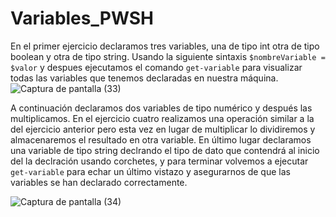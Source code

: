 # Variables_PWSH
En el primer ejercicio declaramos tres variables, una de tipo int otra de tipo boolean y otra de tipo string. Usando la siguiente sintaxis ``$nombreVariable = $valor``
y despues ejecutamos el comando ``get-variable`` para visualizar todas las variables que tenemos declaradas en nuestra máquina.
![Captura de pantalla (33)](https://user-images.githubusercontent.com/91744455/160676826-7531e638-0ca3-45e3-b429-8231036808be.png)

A continuación declaramos dos variables de tipo numérico y después las multiplicamos.
En el ejercicio cuatro realizamos una operación similar a la del ejercicio anterior pero esta vez en lugar de multiplicar lo dividiremos y almacenaremos el resultado en otra variable.
En último lugar declaramos una variable de tipo string declrando el tipo de dato que contendrá al inicio del la declración usando corchetes, y para terminar volvemos a ejecutar ``get-variable`` para echar un último vistazo y asegurarnos de que las variables se han declarado correctamente.

![Captura de pantalla (34)](https://user-images.githubusercontent.com/91744455/160677461-0a1d74b3-6c58-4218-92aa-b6c06be214a6.png)
